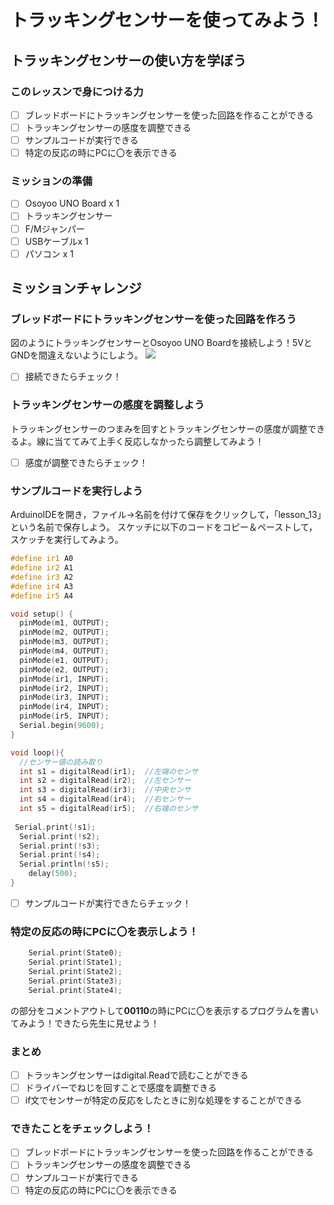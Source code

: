 # トラッキングセンサーを使ってみよう！

## トラッキングセンサーの使い方を学ぼう

### このレッスンで身につける力

- [ ] ブレッドボードにトラッキングセンサーを使った回路を作ることができる
- [ ] トラッキングセンサーの感度を調整できる
- [ ] サンプルコードが実行できる
- [ ] 特定の反応の時にPCに〇を表示できる

### ミッションの準備
- [ ] Osoyoo UNO Board x 1
- [ ] トラッキングセンサー
- [ ] F/Mジャンパー
- [ ] USBケーブルx 1
- [ ] パソコン x 1

## ミッションチャレンジ
### ブレッドボードにトラッキングセンサーを使った回路を作ろう
図のようにトラッキングセンサーとOsoyoo UNO Boardを接続しよう！5VとGNDを間違えないようにしよう。
<image src="image/Arduino-5-tracking.jpg" >

- [ ] 接続できたらチェック！

### トラッキングセンサーの感度を調整しよう
トラッキングセンサーのつまみを回すとトラッキングセンサーの感度が調整できるよ。線に当ててみて上手く反応しなかったら調整してみよう！

- [ ] 感度が調整できたらチェック！

### サンプルコードを実行しよう
ArduinoIDEを開き，ファイル→名前を付けて保存をクリックして，「lesson_13」という名前で保存しよう。
スケッチに以下のコードをコピー＆ペーストして，スケッチを実行してみよう。
``` C++
#define ir1 A0
#define ir2 A1
#define ir3 A2
#define ir4 A3
#define ir5 A4

void setup() {
  pinMode(m1, OUTPUT);
  pinMode(m2, OUTPUT);
  pinMode(m3, OUTPUT);
  pinMode(m4, OUTPUT);
  pinMode(e1, OUTPUT);
  pinMode(e2, OUTPUT);
  pinMode(ir1, INPUT);
  pinMode(ir2, INPUT);
  pinMode(ir3, INPUT);
  pinMode(ir4, INPUT);
  pinMode(ir5, INPUT);
  Serial.begin(9600);
}

void loop(){
  //センサー値の読み取り
  int s1 = digitalRead(ir1);  //左端のセンサ
  int s2 = digitalRead(ir2);  //左センサー
  int s3 = digitalRead(ir3);  //中央センサ
  int s4 = digitalRead(ir4);  //右センサー
  int s5 = digitalRead(ir5);  //右端のセンサ
 
 Serial.print(!s1);
  Serial.print(!s2);
  Serial.print(!s3);
  Serial.print(!s4);
  Serial.println(!s5);
    delay(500);
}
```
- [ ] サンプルコードが実行できたらチェック！

### 特定の反応の時にPCに〇を表示しよう！
``` C++
    Serial.print(State0);
    Serial.print(State1);
    Serial.print(State2);
    Serial.print(State3);
    Serial.print(State4);
```
の部分をコメントアウトして**00110**の時にPCに〇を表示するプログラムを書いてみよう！できたら先生に見せよう！

### まとめ
- [ ] トラッキングセンサーはdigital.Readで読むことができる
- [ ] ドライバーでねじを回すことで感度を調整できる
- [ ] if文でセンサーが特定の反応をしたときに別な処理をすることができる

### できたことをチェックしよう！
- [ ] ブレッドボードにトラッキングセンサーを使った回路を作ることができる
- [ ] トラッキングセンサーの感度を調整できる
- [ ] サンプルコードが実行できる
- [ ] 特定の反応の時にPCに〇を表示できる
